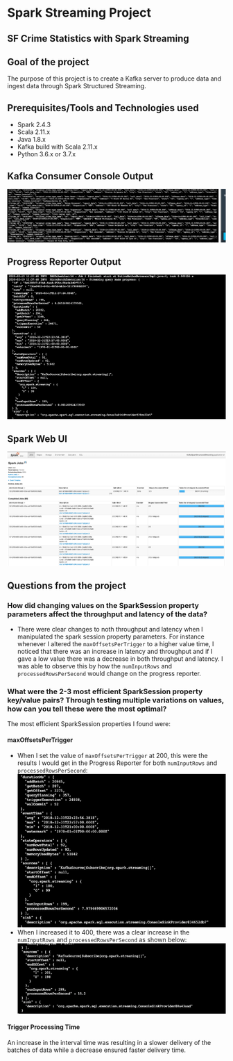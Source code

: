 # Spark Streaming Project
## SF Crime Statistics with Spark Streaming

## Goal of the project
The purpose of this project is to create a Kafka server to produce data and ingest data through Spark Structured Streaming.

## Prerequisites/Tools and Technologies used
- Spark 2.4.3
- Scala 2.11.x
- Java 1.8.x
- Kafka build with Scala 2.11.x
- Python 3.6.x or 3.7.x

## Kafka Consumer Console Output
![kafka_consumer_console](screenshots/kafka-consumer-console-output.png "Kafka Consumer Console Output")

## Progress Reporter Output
![progress_reporter_output](screenshots/progress-reporter-output.png "Kafka Progress Reporter Output")

## Spark Web UI
![spark_web_ui](screenshots/spark-web-ui.png "Spark Web UI")

## Questions from the project
### How did changing values on the SparkSession property parameters affect the throughput and latency of the data?
- There were clear changes to noth throughput and latency when I manipulated the spark session property parameters. For instance whenever I altered the `maxOffsetsPerTrigger` to a higher value time, I noticed that there was an increase in latency and throughput and if I gave a low value there was a decrease in both throughput and latency. I was able to observe this by how the `numInputRows` and `processedRowsPerSecond` would change on the progress reporter.
### What were the 2-3 most efficient SparkSession property key/value pairs? Through testing multiple variations on values, how can you tell these were the most optimal?
The most efficient SparkSession properties I found were:

#### maxOffsetsPerTrigger 
- When I set the value of `maxOffsetsPerTrigger` at 200, this were the results I would get in the Progress Reporter for both `numInputRows` and `processedRowsPerSecond`:
![max_offset_trigger](screenshots/max-offset-trigger-200.png "MaxOffsetTrigger at 200")
- When I increased it to 400, there was a clear increase in the `numInputRows` and `processedRowsPerSecond` as shown below:
![max_offset_trigger](screenshots/max-offset-trigger-400.png "MaxOffsetTrigger at 400")

#### Trigger Processing Time
An increase in the interval time was resulting in a slower delivery of the batches of data while a decrease ensured faster delivery time.

